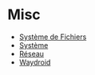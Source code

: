 # Misc

- [Système de Fichiers](Système_de_Fichiers "wikilink")
- [Système](Système "wikilink")
- [Réseau](Réseau "wikilink")
- [Waydroid](Waydroid)
